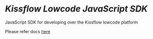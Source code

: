 # _Kissflow Lowcode JavaScript SDK_

JavaScript SDK for developing over the Kissflow lowcode platform

Please refer docs [here](https://developers.kissflow.com/sdk)